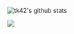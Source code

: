 <!--<p align="center"><img width="1024" height="400" src="https://user-images.githubusercontent.com/22344498/190833731-354cce04-c310-45ae-b411-bbf7ab17b51d.gif"/> -->

<!-- ![Top Langs](https://github-readme-stats.vercel.app/api/top-langs/?username=ucwong&hide=html,jupyter%20notebook&layout=compact&theme=dark)-->
![tk42's github stats](https://github-readme-stats.vercel.app/api?username=ucwong&show_icons=true&count_private=true&line_height=20&theme=dark)

![](https://komarev.com/ghpvc/?username=ucwong&&style=flat-square&label=VIEWS)

